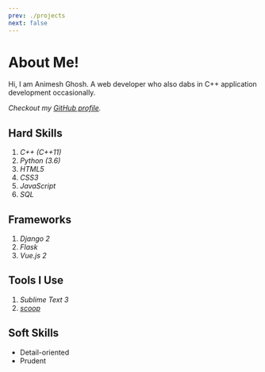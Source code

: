 ```yaml
---
prev: ./projects
next: false
---
```


# About Me!

Hi,  I am Animesh Ghosh. A web developer who also dabs in C++ application development occasionally.

*Checkout my [GitHub profile](https://github.com/Animesh-Ghosh).*


## Hard Skills

1. *C++ (C++11)*
2. *Python (3.6)*
3. *HTML5*
4. *CSS3*
5. *JavaScript*
6. *SQL*


## Frameworks

1. *Django 2*
2. *Flask*
3. *Vue.js 2*


## Tools I Use

1. *Sublime Text 3*
2. [*scoop*](https://scoop.sh)


## Soft Skills

* Detail-oriented
* Prudent
